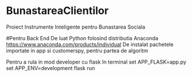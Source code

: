 # BunastareaClientilor
Proiect Instrumente Inteligente pentru Bunastarea Sociala

#Pentru Back End
De luat Python folosind distributia Anaconda https://www.anaconda.com/products/individual
De instalat pachetele importate in app si customerspy, pentru partea de algoritm

Pentru a rula in mod developer cu flask
In terminal
set APP_FLASK=app.py
set APP_ENV=development
flask run
